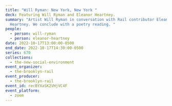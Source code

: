 ```yaml
---
title: "Will Ryman: New York, New York "
deck: Featuring Will Ryman and Eleanor Heartney.
summary: "Artist Will Ryman in conversation with Rail contributor Eleanor
  Heartney. We conclude with a poetry reading. "
people:
  - person: will-ryman
  - person: eleanor-heartney
date: 2022-10-17T13:00:00-0500
end_date: 2022-10-17T14:30:00-0500
series: 670
collections:
  - the-new-social-environment
event_organizer:
  - the-brooklyn-rail
event_producer:
  - the-brooklyn-rail
event_id: recBYXaSK2VHjVC4F
event_platform:
  - zoom
---
```

